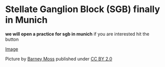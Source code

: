 # Stellate Ganglion Block (SGB) finally in Munich

**we will open a practice for sgb in munich**
if you are interested hit the button

[Image](18304602075_1007d2f2db_w.jpg)

Picture by [Barney Moss](https://www.flickr.com/photos/barneymoss/18304602075/) published under [CC BY 2.0](https://creativecommons.org/licenses/by/2.0/)
